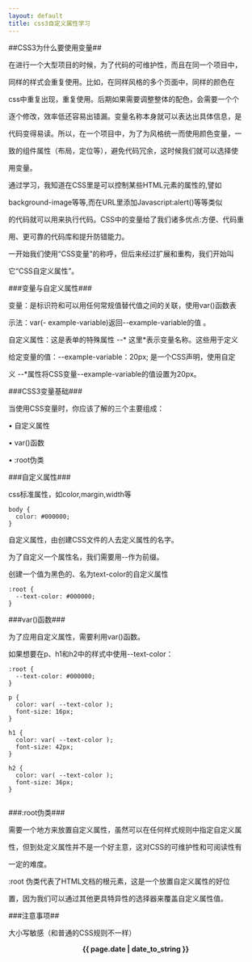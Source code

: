 ```yaml
---
layout: default
title: css3自定义属性学习
---
```


##CSS3为什么要使用变量##

在进行一个大型项目的时候，为了代码的可维护性，而且在同一个项目中，

同样的样式会重复使用。比如，在同样风格的多个页面中，同样的颜色在

css中重复出现，重复使用。后期如果需要调整整体的配色，会需要一个个

逐个修改，效率低还容易出错漏。变量名称本身就可以表达出具体信息，是

代码变得易读。所以，在一个项目中，为了为风格统一而使用颜色变量，一

致的组件属性（布局，定位等），避免代码冗余，这时候我们就可以选择使

用变量。

通过学习，我知道在CSS里是可以控制某些HTML元素的属性的,譬如

background-image等等,而在URL里添加Javascript:alert()等等类似

的代码就可以用来执行代码。CSS中的变量给了我们诸多优点:方便、代码重

用、更可靠的代码库和提升防错能力。

一开始我们使用“CSS变量”的称呼，但后来经过扩展和重构，我们开始叫

它“CSS自定义属性”。

###变量与自定义属性###

变量：是标识符和可以用任何常规值替代值之间的关联，使用var()函数表

示法：var(- example-variable)返回--example-variable的值 。

自定义属性：这是表单的特殊属性 --* 这里*表示变量名称。这些用于定义

给定变量的值：--example-variable：20px; 是一个CSS声明，使用自定

义 --*属性将CSS变量--example-variable的值设置为20px。

###CSS3变量基础###

当使用CSS变量时，你应该了解的三个主要组成：

•	自定义属性

•	var()函数

•	:root伪类


###自定义属性###

css标准属性，如color,margin,width等

```
body {
  color: #000000;
}
```

自定义属性，由创建CSS文件的人去定义属性的名字。

为了自定义一个属性名，我们需要用--作为前缀。 

创建一个值为黑色的、名为text-color的自定义属性

```
:root {
  --text-color: #000000;
}

```

###var()函数###

为了应用自定义属性，需要利用var()函数。

如果想要在p、h1和h2中的样式中使用--text-color：

```
:root {
  --text-color: #000000;
}

p {
  color: var( --text-color );
  font-size: 16px;
}

h1 {
  color: var( --text-color );
  font-size: 42px;
}

h2 {
  color: var( --text-color );
  font-size: 36px;
}


```

###:root伪类###

需要一个地方来放置自定义属性，虽然可以在任何样式规则中指定自定义属

性，但到处定义属性并不是一个好主意，这对CSS的可维护性和可阅读性有

一定的难度。 

:root 伪类代表了HTML文档的根元素，这是一个放置自定义属性的好位

置，因为我们可以通过其他更具特异性的选择器来覆盖自定义属性值。


###注意事项##

大小写敏感（和普通的CSS规则不一样）


<center><strong>{{ page.date | date_to_string }}</strong></center>

